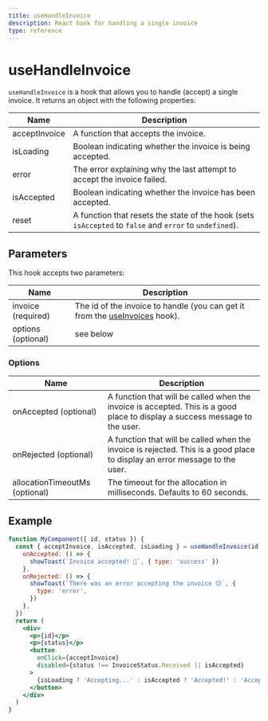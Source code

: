 ```yaml
---
title: useHandleInvoice
description: React hook for handling a single invoice
type: reference
---
```


# useHandleInvoice

`useHandleInvoice` is a hook that allows you to handle (accept) a single invoice. It returns an object with the following properties:

| Name          | Description                                                                                             |
|---------------|---------------------------------------------------------------------------------------------------------|
| acceptInvoice | A function that accepts the invoice.                                                                    |
| isLoading     | Boolean indicating whether the invoice is being accepted.                                               |
| error         | The error explaining why the last attempt to accept the invoice failed.                                 |
| isAccepted    | Boolean indicating whether the invoice has been accepted.                                               |
| reset         | A function that resets the state of the hook (sets `isAccepted` to `false` and `error` to `undefined`). |

## Parameters

This hook accepts two parameters:

| Name               | Description                                                                                                                 |
| ------------------ | --------------------------------------------------------------------------------------------------------------------------- |
| invoice (required) | The id of the invoice to handle (you can get it from the [useInvoices](/docs/creators/javascript/react/use-invoices) hook). |
| options (optional) | see below                                                                                                                   |

### Options

| Name                           | Description                                                                                                                 |
| ------------------------------ | --------------------------------------------------------------------------------------------------------------------------- |
| onAccepted (optional)          | A function that will be called when the invoice is accepted. This is a good place to display a success message to the user. |
| onRejected (optional)          | A function that will be called when the invoice is rejected. This is a good place to display an error message to the user.  |
| allocationTimeoutMs (optional) | The timeout for the allocation in milliseconds. Defaults to 60 seconds.                                                     |

## Example

```jsx
function MyComponent({ id, status }) {
  const { acceptInvoice, isAccepted, isLoading } = useHandleInvoice(id, {
    onAccepted: () => {
      showToast(`Invoice accepted! 💸`, { type: 'success' })
    },
    onRejected: () => {
      showToast(`There was an error accepting the invoice 😥`, {
        type: 'error',
      })
    },
  })
  return (
    <div>
      <p>{id}</p>
      <p>{status}</p>
      <button
        onClick={acceptInvoice}
        disabled={status !== InvoiceStatus.Received || isAccepted}
      >
        {isLoading ? 'Accepting...' : isAccepted ? 'Accepted!' : 'Accept'}
      </button>
    </div>
  )
}
```
